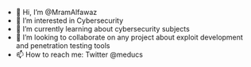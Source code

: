 - 👋 Hi, I’m @MramAlfawaz
- 👀 I’m interested in Cybersecurity
- 🌱 I’m currently learning about cybersecurity subjects
- 💞️ I’m looking to collaborate on any project about exploit development and penetration testing tools
- 📫 How to reach me: Twitter @meducs 

<!---
MramAlfawaz/MramAlfawaz is a ✨ special ✨ repository because its `README.md` (this file) appears on your GitHub profile.
You can click the Preview link to take a look at your changes.
--->
